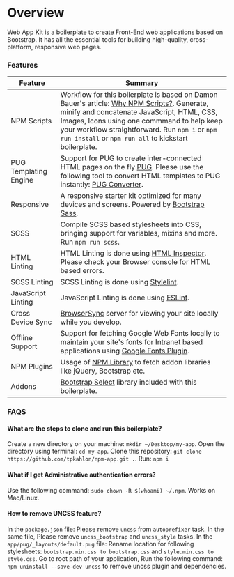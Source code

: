 # Overview
Web App Kit is a boilerplate to create Front-End web applications based on Bootstrap. It has all the essential tools for building high-quality, cross-platform, responsive web pages.

### Features
| Feature | Summary |
| --- | --- |
| NPM Scripts | Workflow for this boilerplate is based on Damon Bauer's article: [Why NPM Scripts?](https://css-tricks.com/why-npm-scripts). Generate, minify and concatenate JavaScript, HTML, CSS, Images, Icons using one commmand to help keep your workflow straightforward. Run `npm i` or `npm run install` or `npm run all` to kickstart boilerplate.
| PUG Templating Engine | Support for PUG to create inter-connected HTML pages on the fly [PUG](https://pugjs.org/api/getting-started.html). Please use the following tool to convert HTML templates to PUG instantly: [PUG Converter](https://hadijaveed.github.io/All-Convertors).
| Responsive | A responsive starter kit optimized for many devices and screens. Powered by [Bootstrap Sass](http://getbootstrap.com).
| SCSS | Compile SCSS based stylesheets into CSS, bringing support for variables, mixins and more. Run `npm run scss`.
| HTML Linting | HTML Linting is done using [HTML Inspector](https://cdnjs.cloudflare.com/ajax/libs/html-inspector/0.8.2/html-inspector.js). Please check your Browser console for HTML based errors.
| SCSS Linting | SCSS Linting is done using [Stylelint](https://www.npmjs.com/package/stylelint).
| JavaScript Linting | JavaScript Linting is done using [ESLint](https://eslint.org).
| Cross Device Sync | [BrowserSync](https://www.browsersync.io) server for viewing your site locally while you develop.
| Offline Support | Support for fetching Google Web Fonts locally to maintain your site's fonts for Intranet based applications using [Google Fonts Plugin](https://www.npmjs.com/package/gulp-google-webfonts).
| NPM Plugins | Usage of [NPM Library](https://www.npmjs.com/package/package) to fetch addon libraries like jQuery, Bootstrap etc.
| Addons | [Bootstrap Select](https://silviomoreto.github.io/bootstrap-select) library included with this boilerplate.

### FAQS
#### What are the steps to clone and run this boilerplate?
Create a new directory on your machine: `mkdir ~/Desktop/my-app`.
Open the directory using terminal: `cd my-app`.
Clone this repository: `git clone https://github.com/tpkahlon/npm-app.git .`.
Run: `npm i`
#### What if I get Administrative authentication errors?
Use the following command: `sudo chown -R $(whoami) ~/.npm`.
Works on Mac/Linux.
#### How to remove UNCSS feature?
In the `package.json` file:
Please remove `uncss` from `autoprefixer` task. In the same file, Please remove `uncss_bootstrap` and `uncss_style` tasks.
In the `app/pug/_layouts/default.pug` file: 
Rename location for following stylesheets: `bootstrap.min.css to bootstrap.css` and `style.min.css to style.css`.
Go to root path of your application, Run the following command: `npm uninstall --save-dev uncss` to remove uncss plugin and dependencies.
